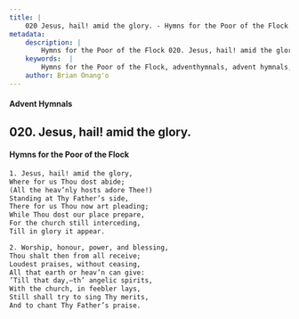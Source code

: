 ```yaml
---
title: |
    020 Jesus, hail! amid the glory. - Hymns for the Poor of the Flock
metadata:
    description: |
        Hymns for the Poor of the Flock 020. Jesus, hail! amid the glory.. Jesus, hail! amid the glory, Where for us Thou dost abide; (All the heav’nly hosts adore Thee!)  Standing at Thy Father’s side, There for us Thou now art pleading; While Thou dost our place prepare,  For the church still interceding, Till in glory it appear. 
    keywords:  |
        Hymns for the Poor of the Flock, adventhymnals, advent hymnals, Jesus, hail! amid the glory., Jesus, hail! amid the glory,, 
    author: Brian Onang'o
---
```


#### Advent Hymnals
## 020. Jesus, hail! amid the glory.
####  Hymns for the Poor of the Flock

```txt
1. Jesus, hail! amid the glory,
Where for us Thou dost abide;
(All the heav’nly hosts adore Thee!) 
Standing at Thy Father’s side,
There for us Thou now art pleading;
While Thou dost our place prepare, 
For the church still interceding,
Till in glory it appear.

2. Worship, honour, power, and blessing, 
Thou shalt then from all receive; 
Loudest praises, without ceasing,
All that earth or heav’n can give: 
’Till that day,—th’ angelic spirits, 
With the church, in feebler lays, 
Still shall try to sing Thy merits,
And to chant Thy Father’s praise.
```